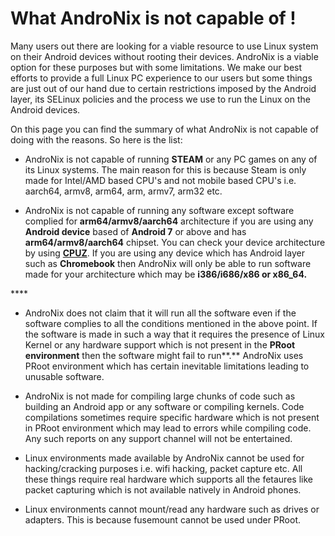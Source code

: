 # What AndroNix is not capable of !

Many users out there are looking for a viable resource to use Linux system on their Android devices without rooting their devices. AndroNix is a viable option for these purposes but with some limitations. We make our best efforts to provide a full Linux PC experience to our users but some things are just out of our hand due to certain restrictions imposed by the Android layer, its SELinux policies and the process we use to run the Linux on the Android devices. 

On this page you can find the summary of what AndroNix is not capable of doing with the reasons. So here is the list:



* AndroNix is not capable of running **STEAM** or any PC games on any of its Linux systems. The main reason for this is because Steam is only made for Intel/AMD based CPU's and not mobile based CPU's i.e. aarch64, armv8, arm64, arm, armv7, arm32 etc.



* AndroNix is not capable of running any software except software complied for **arm64/armv8/aarch64** architecture if you are using any **Android device** based of **Android 7** or above and has **arm64/armv8/aarch64** chipset. You can check your device architecture by using [**CPUZ**](https://play.google.com/store/apps/details?id=com.cpuid.cpu_z). If you are using any device which has Android layer such as **Chromebook** then AndroNix will only be able to run software made for your architecture which may be **i386/i686/x86 or x86\_64.** 

\*\*\*\*

* AndroNix does not claim that it will run all the software even if the software complies to all the conditions mentioned in the above point. If the software is made in such a way that it requires the presence of Linux Kernel or any hardware support which is not present in the **PRoot environment** then the software might fail to run**.** AndroNix uses PRoot environment which has certain inevitable limitations leading to unusable software.



*  AndroNix is not made for compiling large chunks of code such as building an Android app or any software or compiling kernels. Code compilations sometimes require specific hardware which is not present in PRoot environment which may lead to errors while compiling code. Any such reports on any support channel will not be entertained.



* Linux environments made available by AndroNix cannot be used for hacking/cracking purposes i.e. wifi hacking, packet capture etc. All these things require real hardware which supports all the fetaures like packet capturing which is not available natively in Android phones. 



* Linux environments cannot mount/read any hardware such as drives or adapters. This is because fusemount cannot be used under PRoot.






